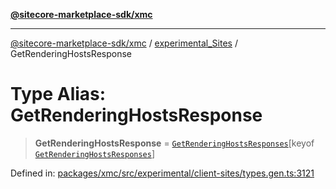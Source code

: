 [**@sitecore-marketplace-sdk/xmc**](../../../../README.md)

***

[@sitecore-marketplace-sdk/xmc](../../../../README.md) / [experimental\_Sites](../README.md) / GetRenderingHostsResponse

# Type Alias: GetRenderingHostsResponse

> **GetRenderingHostsResponse** = [`GetRenderingHostsResponses`](GetRenderingHostsResponses.md)\[keyof [`GetRenderingHostsResponses`](GetRenderingHostsResponses.md)\]

Defined in: [packages/xmc/src/experimental/client-sites/types.gen.ts:3121](https://github.com/Sitecore/marketplace-sdk/blob/main/packages/xmc/src/experimental/client-sites/types.gen.ts#L3121)
